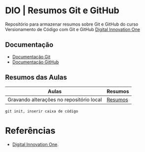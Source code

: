 
# DIO | Resumos Git e GitHub

Repositório para armazenar resumos sobre Git e GitHub do curso Versionamento de Código com Git e GitHub [Digital Innovation One](https://www.dio.me/)

## Documentação

- [Documentação Git](https://git.scm.com/doc)
- [Documentação GitHub](https://docs.github.com/)

## Resumos das Aulas

| Aulas | Resumos |
| -----| ------|
| Gravando alterações no repositório local | [Resumos]() |

```
git init, inserir caixa de código

```

# Referências

- [Digital Innovation One]().